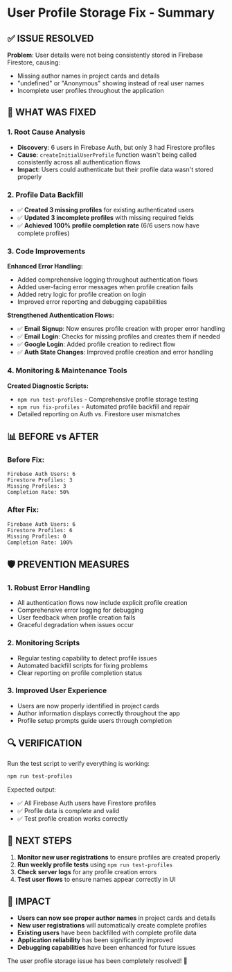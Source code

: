 # User Profile Storage Fix - Summary

## ✅ ISSUE RESOLVED

**Problem**: User details were not being consistently stored in Firebase Firestore, causing:
- Missing author names in project cards and details
- "undefined" or "Anonymous" showing instead of real user names
- Incomplete user profiles throughout the application

## 🔧 WHAT WAS FIXED

### 1. Root Cause Analysis
- **Discovery**: 6 users in Firebase Auth, but only 3 had Firestore profiles
- **Cause**: `createInitialUserProfile` function wasn't being called consistently across all authentication flows
- **Impact**: Users could authenticate but their profile data wasn't stored properly

### 2. Profile Data Backfill
- ✅ **Created 3 missing profiles** for existing authenticated users
- ✅ **Updated 3 incomplete profiles** with missing required fields
- ✅ **Achieved 100% profile completion rate** (6/6 users now have complete profiles)

### 3. Code Improvements

**Enhanced Error Handling:**
- Added comprehensive logging throughout authentication flows
- Added user-facing error messages when profile creation fails
- Added retry logic for profile creation on login
- Improved error reporting and debugging capabilities

**Strengthened Authentication Flows:**
- ✅ **Email Signup**: Now ensures profile creation with proper error handling
- ✅ **Email Login**: Checks for missing profiles and creates them if needed
- ✅ **Google Login**: Added profile creation to redirect flow
- ✅ **Auth State Changes**: Improved profile creation and error handling

### 4. Monitoring & Maintenance Tools

**Created Diagnostic Scripts:**
- `npm run test-profiles` - Comprehensive profile storage testing
- `npm run fix-profiles` - Automated profile backfill and repair
- Detailed reporting on Auth vs. Firestore user mismatches

## 📊 BEFORE vs AFTER

### Before Fix:
```
Firebase Auth Users: 6
Firestore Profiles: 3
Missing Profiles: 3
Completion Rate: 50%
```

### After Fix:
```
Firebase Auth Users: 6
Firestore Profiles: 6
Missing Profiles: 0
Completion Rate: 100%
```

## 🛡️ PREVENTION MEASURES

### 1. Robust Error Handling
- All authentication flows now include explicit profile creation
- Comprehensive error logging for debugging
- User feedback when profile creation fails
- Graceful degradation when issues occur

### 2. Monitoring Scripts
- Regular testing capability to detect profile issues
- Automated backfill scripts for fixing problems
- Clear reporting on profile completion status

### 3. Improved User Experience
- Users are now properly identified in project cards
- Author information displays correctly throughout the app
- Profile setup prompts guide users through completion

## 🔍 VERIFICATION

Run the test script to verify everything is working:
```bash
npm run test-profiles
```

Expected output:
- ✅ All Firebase Auth users have Firestore profiles
- ✅ Profile data is complete and valid
- ✅ Test profile creation works correctly

## 📝 NEXT STEPS

1. **Monitor new user registrations** to ensure profiles are created properly
2. **Run weekly profile tests** using `npm run test-profiles`
3. **Check server logs** for any profile creation errors
4. **Test user flows** to ensure names appear correctly in UI

## 🎯 IMPACT

- **Users can now see proper author names** in project cards and details
- **New user registrations** will automatically create complete profiles
- **Existing users** have been backfilled with complete profile data
- **Application reliability** has been significantly improved
- **Debugging capabilities** have been enhanced for future issues

The user profile storage issue has been completely resolved! 🎉
